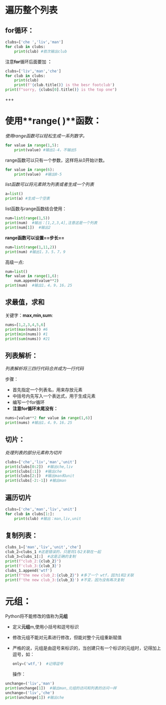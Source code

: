 # 遍历整个列表

## for循环：

```python
clubs=['che ','liv','man']
for club in clubs:
    print(club) #依次输出club
```

注意**for**循环后面要加  **：**

```python
clubs=['liv','man','che']
for club in clubs:
    print(club)
    print(f'{club.title()} is the besr footclub')
print(f"sorry, {clubs[0].title()} is the top one")
```

+++

# 使用**range( )**函数：

*使用range函数可以轻松生成一系列数字。*

```python
for value in range(1,5):
	print(value) #输出1-4，不输出5
```

range函数可以只有一个参数，这样将从0开始计数。

```python
for value in range(6):
	print(value)  #输出0-5
```

*list函数可以将元素转为列表或者生成一个列表*

```python
a=list()
print(a) #生成一个空表
```

list函数与range函数结合使用：

```python
num=list(range(1,5))
print(num)  #输出：[1,2,3,4],注意这是一个列表
print(num[1])  #输出2
```

**range函数可以设置==步长==**

```python
num=list(range(1,11,2))
print(num) #输出1，3，5，7，9
```

高级一点:

```python
num=list()
for value in range(1,6):
	num.append(value**2)
print(num)  #输出1，4，9，16，25
```

## 求最值，求和

关键字：**max,min,sum**:

```python
nums=[1,2,3,4,5,6]
print(max(nums)) #6
print(min(nums)) #1
print(sum(nums)) #21
```

## 列表解析：

*列表解析将三四行代码合并成为一行代码*

步骤：

+ 首先指定一个列表名，用来存放元素
+ 中括号内先写入一个表达式，用于生成元素
+ 编写一个for循环
+ **注意for循环末尾没有：**

```python
nums=[value**2 for value in range(1,6)]
print(nums) #输出1，4，9，16，25
```

## 切片：

*处理列表的部分元素称为切片*

```python
clubs=['che','liv','man','unit']
print(clubs[0:2])  #输出che,liv
print(clubs[:1])  #输出che
print(clubs[2:])  #输出man和unit
print(clubs[-2:-1]) #输出man
```

## 遍历切片

```python
clubs=['che','man','liv','unit']
for club in clubs[1:]:
	print(club) #输出：man,liv,unit
```

## 复制列表：

```python
clubs_1=['man','liv','unit','che']
club_2=clubs_1 #这是错误的，只是将1与2关联在一起
club_3=clubs_1[:]  #这是正确的复制
print(f"club_2:{club_2}")
print(f'club_3:{club_3}')
clubs_1.append('wtf')
print(f"the new club_2:{club_2}") #多了一个 wtf，因为1和2关联
print(f'the new club_3:{club_3}') #不变，因为没有再次复制
```

# 元组：

Python将不能修改的值称为**元组**

+ 定义**元组**m,使用小括号和逗号标识

+ 修改元组不能对元素进行修改，但能对整个元组重新赋值

+ 严格的说，元组是由逗号来标识的，当创建只有一个标识的元组时，记得加上逗号，如：

   ```python
   only=('wtf,')  #记得逗号
   ```

   操作：

```python
unchange=('liv','man')
print(unchange[1])  #输出man,元组的访问和列表的访问一样 
unchange=('liv','che')
print(unchange[1]) #输出che
```



